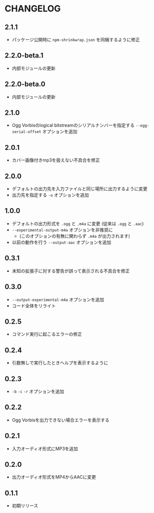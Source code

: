 # CHANGELOG

## 2.1.1
* パッケージ公開時に `npm-shrinkwrap.json` を同梱するように修正

## 2.2.0-beta.1
* 内部モジュールの更新

## 2.2.0-beta.0
* 内部モジュールの更新

## 2.1.0
* Ogg Vorbisのlogical bitstreamのシリアルナンバーを指定する `--ogg-serial-offset` オプションを追加

## 2.0.1
* カバー画像付きmp3を扱えない不具合を修正

## 2.0.0
* デフォルトの出力先を入力ファイルと同じ場所に出力するように変更
* 出力先を指定する `-o` オプションを追加

## 1.0.0
* デフォルトの出力形式を `.ogg` と `.m4a` に変更 (従来は `.ogg` と `.aac`)
* `--experimental-output-m4a` オプションを非推奨に
  * (このオプションの有無に関わらず `.m4a` が出力されます)
* 以前の動作を行う `--output-aac` オプションを追加

## 0.3.1
* 未知の拡張子に対する警告が誤って表示される不具合を修正

## 0.3.0
* `--output-experimental-m4a` オプションを追加
* コード全体をリライト

## 0.2.5
* コマンド実行に起こるエラーの修正

## 0.2.4
* 引数無しで実行したときヘルプを表示するように

## 0.2.3
* `-b` `-c` `-r` オプションを追加

## 0.2.2
* Ogg Vorbisを出力できない場合エラーを表示する

## 0.2.1
* 入力オーディオ形式にMP3を追加

## 0.2.0
* 出力オーディオ形式をMP4からAACに変更

## 0.1.1
* 初期リリース
